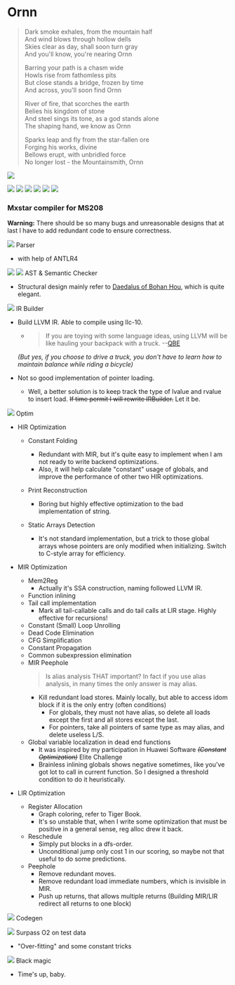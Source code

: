 # Ornn

> Dark smoke exhales, from the mountain half\
  And wind blows through hollow dells\
  Skies clear as day, shall soon turn gray\
  And you'll know, you're nearing Ornn
> 
> Barring your path is a chasm wide\
  Howls rise from fathomless pits\
  But close stands a bridge, frozen by time\
  And across, you'll soon find Ornn
> 
> River of fire, that scorches the earth\
  Belies his kingdom of stone\
  And steel sings its tone, as a god stands alone\
  The shaping hand, we know as Ornn
>
> Sparks leap and fly from the star-fallen ore\
  Forging his works, divine\
  Bellows erupt, with unbridled force\
  No longer lost - the Mountainsmith, Ornn 

![](https://universe-meeps.leagueoflegends.com/v1/assets/images/ornn-splash.jpg)

![](http://fstqwq.pw/wp-content/uploads/2020/05/darkseal10-e1590666353790.png)
![](https://opgg-static.akamaized.net/images/lol/item/3386.png?image=q_auto,w_40&v=1583298869)
![](https://opgg-static.akamaized.net/images/lol/item/3390.png?image=q_auto,w_40&v=1583298869)
![](https://opgg-static.akamaized.net/images/lol/item/3373.png?image=q_auto,w_40&v=1583298869)
![](https://opgg-static.akamaized.net/images/lol/item/3111.png?image=q_auto,w_40&v=1583298869)
![](https://opgg-static.akamaized.net/images/lol/item/3379.png?image=q_auto,w_40&v=1583298869)

### Mxstar compiler for MS208

**Warning:** 
There should be so many bugs and unreasonable designs that at last I have to add redundant code to ensure correctness.


![](https://opgg-static.akamaized.net/images/lol/item/1054.png?image=q_auto,w_42&v=1583298869)
 Parser
 * with help of ANTLR4

![](https://opgg-static.akamaized.net/images/lol/item/3373.png?image=q_auto,w_42&v=1583298869) ![](https://opgg-static.akamaized.net/images/lol/item/3111.png?image=q_auto,w_42&v=1583298869)
AST & Semantic Checker
* Structural design mainly refer to [Daedalus of Bohan Hou](https://github.com/spectrometerHBH/Daedalus), which is quite elegant.

![](https://opgg-static.akamaized.net/images/lol/item/3379.png?image=q_auto,w_42&v=1583298869)
IR Builder
* Build LLVM IR. Able to compile using llc-10.
    * >  If you are toying with some language ideas, using LLVM will be like hauling your backpack with a truck. --[QBE](http://c9x.me/compile/doc/llvm.html)
    
     *(But yes, if you choose to drive a truck, you don't have to learn how to maintain balance while riding a bicycle)*

* Not so good implementation of pointer loading.
    
   * Well, a better solution is to keep track the type of lvalue and rvalue to insert load. ~~If time permit I will rewrite IRBuilder.~~ Let it be.

![](https://opgg-static.akamaized.net/images/lol/item/3386.png?image=q_auto,w_42&v=1583298869) Optim

* HIR Optimization
    * Constant Folding
        * Redundant with MIR, but it's quite easy to implement when I am not ready to write backend optimizations.
        * Also, it will help calculate "constant" usage of globals, and improve the performance of other two HIR optimizations.

    * Print Reconstruction
        * Boring but highly effective optimization to the bad implementation of string.

    * Static Arrays Detection
        * It's not standard implementation, but a trick to those global arrays whose pointers are only modified when initializing.
        Switch to C-style array for efficiency.

* MIR Optimization
    * Mem2Reg
        * Actually it's SSA construction, naming followed LLVM IR.
    * Function inlining
    * Tail call implementation
        * Mark all tail-callable calls and do tail calls at LIR stage. Highly effective for recursions!
    * Constant (Small) Loop Unrolling
    * Dead Code Elimination
    * CFG Simplification
    * Constant Propagation
    * Common subexpression elimination
    * MIR Peephole
        > Is alias analysis THAT important? In fact if you use alias analysis, in many times the only answer is may alias.
        * Kill redundant load stores. Mainly locally, but able to access idom block if it is the only entry (often conditions)
            * For globals, they must not have alias, so delete all loads except the first and all stores except the last.
            * For pointers, take all pointers of same type as may alias, and delete useless L/S.
    * Global variable localization in dead end functions
        * It was inspired by my participation in Huawei Software *~~(Constant Optimization)~~* Elite Challenge
        * Brainless inlining globals shows negative sometimes, like you've got lot to call in current function. So I designed a threshold condition to do it heuristically.
    
* LIR Optimization
    * Register Allocation
        * Graph coloring, refer to Tiger Book.
        * It's so unstable that, when I write some optimization that must be positive in a general sense, reg alloc drew it back. 
    * Reschedule
        * Simply put blocks in a dfs-order.
        * Unconditional jump only cost 1 in our scoring, so maybe not that useful to do some predictions.
    * Peephole
        * Remove redundant moves.
        * Remove redundant load immediate numbers, which is invisible in MIR.
        * Push up returns, that allows multiple returns (Building MIR/LIR redirect all returns to one block)
        
![](https://opgg-static.akamaized.net/images/lol/item/3390.png?image=q_auto,w_42&v=1583298869) Codegen

![](http://fstqwq.pw/wp-content/uploads/2020/05/darkseal10-e1590666353790.png) Surpass O2 on test data
* "Over-fitting" and some constant tricks

![](https://opgg-static.akamaized.net/images/lol/item/3374.png?image=q_auto,w_42&v=1583298869) Black magic
* Time's up, baby.